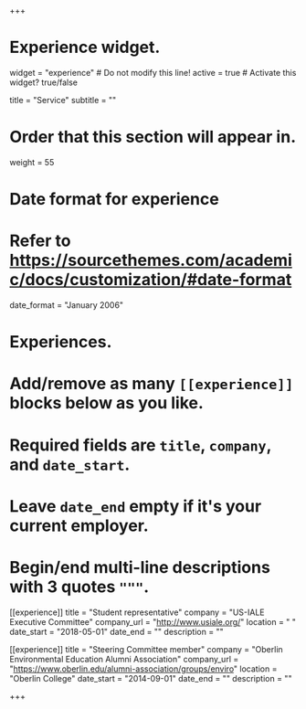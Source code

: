 +++
# Experience widget.
widget = "experience"  # Do not modify this line!
active = true  # Activate this widget? true/false

title = "Service"
subtitle = ""

# Order that this section will appear in.
weight = 55

# Date format for experience
#   Refer to https://sourcethemes.com/academic/docs/customization/#date-format
date_format = "January 2006"

# Experiences.
#   Add/remove as many `[[experience]]` blocks below as you like.
#   Required fields are `title`, `company`, and `date_start`.
#   Leave `date_end` empty if it's your current employer.
#   Begin/end multi-line descriptions with 3 quotes `"""`.
[[experience]]
  title = "Student representative"
  company = "US-IALE Executive Committee"
  company_url = "http://www.usiale.org/"
  location = " "
  date_start = "2018-05-01"
  date_end = ""
  description = ""

[[experience]]
  title = "Steering Committee member"
  company = "Oberlin Environmental Education Alumni Association"
  company_url = "https://www.oberlin.edu/alumni-association/groups/enviro"
  location = "Oberlin College"
  date_start = "2014-09-01"
  date_end = ""
  description = ""

+++
